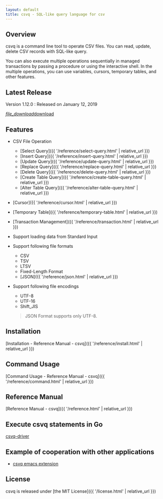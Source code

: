 ```yaml
---
layout: default
title: csvq - SQL-like query language for csv
---
```


## Overview

csvq is a command line tool to operate CSV files. 
You can read, update, delete CSV records with SQL-like query.

You can also execute multiple operations sequentially in managed transactions by passing a procedure or using the interactive shell.
In the multiple operations, you can use variables, cursors, temporary tables, and other features. 

## Latest Release

Version 1.12.0
: Released on January 12, 2019

  <a class="waves-effect waves-light btn" href="https://github.com/mithrandie/csvq/releases/tag/v1.12.0">
    <i class="material-icons left">file_download</i>download
  </a>

## Features

* CSV File Operation
  * [Select Query]({{ '/reference/select-query.html' | relative_url }})
  * [Insert Query]({{ '/reference/insert-query.html' | relative_url }})
  * [Update Query]({{ '/reference/update-query.html' | relative_url }})
  * [Replace Query]({{ '/reference/replace-query.html' | relative_url }})
  * [Delete Query]({{ '/reference/delete-query.html' | relative_url }})
  * [Create Table Query]({{ '/reference/create-table-query.html' | relative_url }})
  * [Alter Table Query]({{ '/reference/alter-table-query.html' | relative_url }})
* [Cursor]({{ '/reference/cursor.html' | relative_url }})
* [Temporary Table]({{ '/reference/temporary-table.html' | relative_url }})
* [Transaction Management]({{ '/reference/transaction.html' | relative_url }})
* Support loading data from Standard Input
* Support following file formats
  * CSV
  * TSV
  * LTSV
  * Fixed-Length Format
  * [JSON]({{ '/reference/json.html' | relative_url }})
* Support following file encodings
  * UTF-8
  * UTF-16
  * Shift_JIS

  > JSON Format supports only UTF-8.

## Installation

[Installation - Reference Manual - csvq]({{ '/reference/install.html' | relative_url }})

## Command Usage

[Command Usage - Reference Manual - csvq]({{ '/reference/command.html' | relative_url }})

## Reference Manual

[Reference Manual - csvq]({{ '/reference.html' | relative_url }})

## Execute csvq statements in Go

[csvq-driver](https://github.com/mithrandie/csvq-driver)

## Example of cooperation with other applications

- [csvq emacs extension](https://github.com/mithrandie/csvq-emacs-extension)

## License

csvq is released under [the MIT License]({{ '/license.html' | relative_url }})